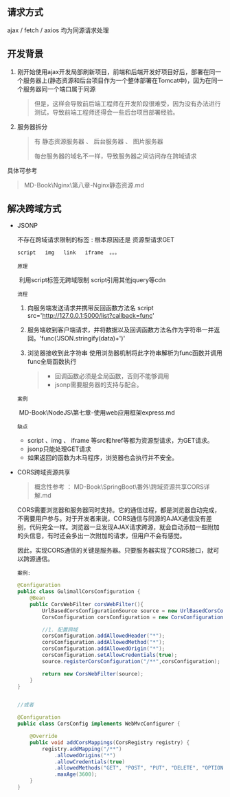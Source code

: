 ## 请求方式

ajax / fetch / axios  均为同源请求处理



## 开发背景

1.  刚开始使用ajax开发局部刷新项目，前端和后端开发好项目好后，部署在同一个服务器上(静态资源和后台项目作为一个整体部署在Tomcat中)，因为在同一个服务器同一个端口属于同源

    >   但是，这样会导致前后端工程师在开发阶段很难受，因为没有办法进行测试，导致前端工程师还得会一些后台项目部署经验。

2.  服务器拆分

    >   有  静态资源服务器   、  后台服务器     、   图片服务器
    >
    >   每台服务器的域名不一样，导致服务器之间访问存在跨域请求



具体可参考   

> MD-Book\Nginx\第八章-Nginx静态资源.md



## 解决跨域方式

*   JSONP

    不存在跨域请求限制的标签  :  根本原因还是  资源型请求GET

    ```bash
    script   img   link   iframe  。。。
    ```

    `原理`

    ​	利用script标签无跨域限制   script引用其他jquery等cdn

    `流程`

    1.  向服务端发送请求并携带反回函数方法名 script src='http://127.0.0.1:5000/list?callback=func' 

    2.  服务端收到客户端请求，并将数据以及回调函数方法名作为字符串一并返回。'func('JSON.stringify(data)+')'

    3.  浏览器接收到此字符串 使用浏览器机制将此字符串解析为func函数并调用func全局函数执行

        >   *   回调函数必须是全局函数，否则不能够调用
        >   *   jsonp需要服务器的支持与配合。

    `案例`

    ​	MD-Book\NodeJS\第七章-使用web应用框架express.md

    `缺点`

    *   script 、img 、 iframe 等src和href等都为资源型请求，为GET请求。
    *   jsonp只能处理GET请求
    *   如果返回的函数为木马程序，浏览器也会执行并不安全。

    

*   CORS跨域资源共享

    >   概念性参考 ： MD-Book\SpringBoot\番外\跨域资源共享CORS详解.md

    CORS需要浏览器和服务器同时支持。它的通信过程，都是浏览器自动完成，不需要用户参与。对于开发者来说，CORS通信与同源的AJAX通信没有差别，代码完全一样。浏览器一旦发现AJAX请求跨源，就会自动添加一些附加的头信息，有时还会多出一次附加的请求，但用户不会有感觉。

    因此，实现CORS通信的关键是服务器。只要服务器实现了CORS接口，就可以跨源通信。

    `案例:`

    ```java
    @Configuration
    public class GulimallCorsConfiguration {
        @Bean
        public CorsWebFilter corsWebFilter(){
            UrlBasedCorsConfigurationSource source = new UrlBasedCorsConfigurationSource();
            CorsConfiguration corsConfiguration = new CorsConfiguration();
    
            //1. 配置跨域
            corsConfiguration.addAllowedHeader("*");
            corsConfiguration.addAllowedMethod("*");
            corsConfiguration.addAllowedOrigin("*");
            corsConfiguration.setAllowCredentials(true);
            source.registerCorsConfiguration("/**",corsConfiguration);
    
            return new CorsWebFilter(source);
        }
    }
    
    
    //或者
    
    @Configuration
    public class CorsConfig implements WebMvcConfigurer {
    
        @Override
        public void addCorsMappings(CorsRegistry registry) {
            registry.addMapping("/**")
                .allowedOrigins("*")
                .allowCredentials(true)
                .allowedMethods("GET", "POST", "PUT", "DELETE", "OPTIONS")
                .maxAge(3600);
        }
    }
    ```
    
    

